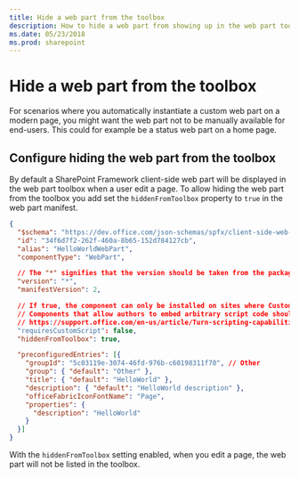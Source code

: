 ```yaml
---
title: Hide a web part from the toolbox
description: How to hide a web part from showing up in the web part toolbox on a modern page
ms.date: 05/23/2018
ms.prod: sharepoint
---
```


# Hide a web part from the toolbox

For scenarios where you automatically instantiate a custom web part on a modern page, you might want the web part not to be manually available for end-users. This could for example be a status web part on a home page.

## Configure hiding the web part from the toolbox

By default a SharePoint Framework client-side web part will be displayed in the web part toolbox when a user edit a page. To allow hiding the web part from the toolbox you add set the `hiddenFromToolbox` property to `true` in the web part manifest.

```json
{
  "$schema": "https://dev.office.com/json-schemas/spfx/client-side-web-part-manifest.schema.json",
  "id": "34f6d7f2-262f-460a-8b65-152d784127cb",
  "alias": "HelloWorldWebPart",
  "componentType": "WebPart",

  // The "*" signifies that the version should be taken from the package.json
  "version": "*",
  "manifestVersion": 2,

  // If true, the component can only be installed on sites where Custom Script is allowed.
  // Components that allow authors to embed arbitrary script code should set this to true.
  // https://support.office.com/en-us/article/Turn-scripting-capabilities-on-or-off-1f2c515f-5d7e-448a-9fd7-835da935584f
  "requiresCustomScript": false,
  "hiddenFromToolbox": true,

  "preconfiguredEntries": [{
    "groupId": "5c03119e-3074-46fd-976b-c60198311f70", // Other
    "group": { "default": "Other" },
    "title": { "default": "HelloWorld" },
    "description": { "default": "HelloWorld description" },
    "officeFabricIconFontName": "Page",
    "properties": {
      "description": "HelloWorld"
    }
  }]
}
```

With the `hiddenFromToolbox` setting enabled, when you edit a page, the web part will not be listed in the toolbox.
